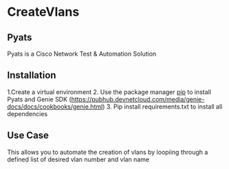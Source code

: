 # CreateVlans

## Pyats 
Pyats is a Cisco Network Test & Automation Solution

## Installation 
1.Create a virtual environment 
2. Use the package manager [pip](https://pypi.org/project/pyats/) to install Pyats and Genie SDK (https://pubhub.devnetcloud.com/media/genie-docs/docs/cookbooks/genie.html)
3. Pip install requirements.txt to install all dependencies 

## Use Case 
This allows you to automate the creation of vlans by loopiing through a defined list of desired vlan number and vlan name 
